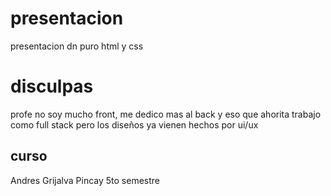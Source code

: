 # presentacion
presentacion dn puro html y css
# disculpas
profe no soy mucho front, me dedico mas al back y eso que ahorita trabajo como full stack pero los diseños ya vienen hechos por ui/ux
## curso
Andres Grijalva Pincay
5to semestre